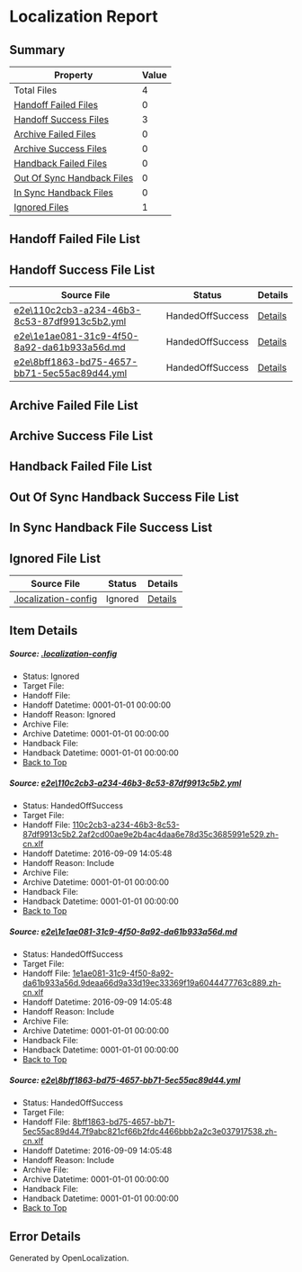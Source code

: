 # <a name='report-top'></a> Localization Report

## Summary
 Property | Value 
 -------- | ----- 
 Total Files | 4
[ Handoff Failed Files ](#handoff-failed-list)| 0
[ Handoff Success Files ](#handoff-success-list)| 3
[ Archive Failed Files ](#archive-failed-list)| 0
[ Archive Success Files ](#archive-success-list)| 0
[ Handback Failed Files ](#handback-failed-list)| 0
[ Out Of Sync Handback Files ](#outofsync-handback-success-list)| 0
[ In Sync Handback Files ](#insync-handback-success-list)| 0
[ Ignored Files ](#ignored-list)| 1

## <a name='handoff-failed-list'></a> Handoff Failed File List

## <a name='handoff-success-list'></a> Handoff Success File List
 Source File | Status | Details 
 ----------- | ------ | ------- 
 [e2e\110c2cb3-a234-46b3-8c53-87df9913c5b2.yml](https://github.com/OpenLocalizationTestOrg/ol-test0/blob/2385950300ddea566435ead89d59774c8daaed9d/e2e/110c2cb3-a234-46b3-8c53-87df9913c5b2.yml) | HandedOffSuccess | [Details](#41ce803fd2ef6d0764f2597b98aef8b00aacc9401)
 [e2e\1e1ae081-31c9-4f50-8a92-da61b933a56d.md](https://github.com/OpenLocalizationTestOrg/ol-test0/blob/2385950300ddea566435ead89d59774c8daaed9d/e2e/1e1ae081-31c9-4f50-8a92-da61b933a56d.md) | HandedOffSuccess | [Details](#17d03a28eca08bb3508bce498619fa63dcee28112)
 [e2e\8bff1863-bd75-4657-bb71-5ec55ac89d44.yml](https://github.com/OpenLocalizationTestOrg/ol-test0/blob/2385950300ddea566435ead89d59774c8daaed9d/e2e/8bff1863-bd75-4657-bb71-5ec55ac89d44.yml) | HandedOffSuccess | [Details](#35a89683dd3db7115c79efdbf511f5f2fcd8d2133)

## <a name='archive-failed-list'></a> Archive Failed File List

## <a name='archive-success-list'></a> Archive Success File List

## <a name='handback-failed-list'></a> Handback Failed File List

## <a name='outofsync-handback-success-list'></a> Out Of Sync Handback Success File List

## <a name='insync-handback-success-list'></a> In Sync Handback File Success List

## <a name='ignored-list'></a> Ignored File List
 Source File | Status | Details 
 ----------- | ------ | ------- 
 [.localization-config](https://github.com/OpenLocalizationTestOrg/ol-test0/blob/2385950300ddea566435ead89d59774c8daaed9d/.localization-config) | Ignored | [Details](#c268a05ecaa7ec85942ed632c29928ee5bd6da8d0)

## Item Details
##### <a name='c268a05ecaa7ec85942ed632c29928ee5bd6da8d0'></a> Source: [.localization-config](https://github.com/OpenLocalizationTestOrg/ol-test0/blob/2385950300ddea566435ead89d59774c8daaed9d/.localization-config)
* Status: Ignored
* Target File: 
* Handoff File: 
* Handoff Datetime: 0001-01-01 00:00:00
* Handoff Reason: Ignored
* Archive File: 
* Archive Datetime: 0001-01-01 00:00:00
* Handback File: 
* Handback Datetime: 0001-01-01 00:00:00
* [Back to Top](#report-top)

##### <a name='41ce803fd2ef6d0764f2597b98aef8b00aacc9401'></a> Source: [e2e\110c2cb3-a234-46b3-8c53-87df9913c5b2.yml](https://github.com/OpenLocalizationTestOrg/ol-test0/blob/2385950300ddea566435ead89d59774c8daaed9d/e2e/110c2cb3-a234-46b3-8c53-87df9913c5b2.yml)
* Status: HandedOffSuccess
* Target File: 
* Handoff File: [110c2cb3-a234-46b3-8c53-87df9913c5b2.2af2cd00ae9e2b4ac4daa6e78d35c3685991e529.zh-cn.xlf](https://github.com/OpenLocalizationTestOrg/ol-test0-handoff/blob/8eb60a08c20a43474c17977a5a03cf5d8473060b/ol-handoff/OpenLocalizationTestOrg/ol-test0-zhcn/yuwzho/ht/110c2cb3-a234-46b3-8c53-87df9913c5b2.2af2cd00ae9e2b4ac4daa6e78d35c3685991e529.zh-cn.xlf)
* Handoff Datetime: 2016-09-09 14:05:48
* Handoff Reason: Include
* Archive File: 
* Archive Datetime: 0001-01-01 00:00:00
* Handback File: 
* Handback Datetime: 0001-01-01 00:00:00
* [Back to Top](#report-top)

##### <a name='17d03a28eca08bb3508bce498619fa63dcee28112'></a> Source: [e2e\1e1ae081-31c9-4f50-8a92-da61b933a56d.md](https://github.com/OpenLocalizationTestOrg/ol-test0/blob/2385950300ddea566435ead89d59774c8daaed9d/e2e/1e1ae081-31c9-4f50-8a92-da61b933a56d.md)
* Status: HandedOffSuccess
* Target File: 
* Handoff File: [1e1ae081-31c9-4f50-8a92-da61b933a56d.9deaa66d9a33d19ec33369f19a6044477763c889.zh-cn.xlf](https://github.com/OpenLocalizationTestOrg/ol-test0-handoff/blob/8eb60a08c20a43474c17977a5a03cf5d8473060b/ol-handoff/OpenLocalizationTestOrg/ol-test0-zhcn/yuwzho/ht/1e1ae081-31c9-4f50-8a92-da61b933a56d.9deaa66d9a33d19ec33369f19a6044477763c889.zh-cn.xlf)
* Handoff Datetime: 2016-09-09 14:05:48
* Handoff Reason: Include
* Archive File: 
* Archive Datetime: 0001-01-01 00:00:00
* Handback File: 
* Handback Datetime: 0001-01-01 00:00:00
* [Back to Top](#report-top)

##### <a name='35a89683dd3db7115c79efdbf511f5f2fcd8d2133'></a> Source: [e2e\8bff1863-bd75-4657-bb71-5ec55ac89d44.yml](https://github.com/OpenLocalizationTestOrg/ol-test0/blob/2385950300ddea566435ead89d59774c8daaed9d/e2e/8bff1863-bd75-4657-bb71-5ec55ac89d44.yml)
* Status: HandedOffSuccess
* Target File: 
* Handoff File: [8bff1863-bd75-4657-bb71-5ec55ac89d44.7f9abc821cf66b2fdc4466bbb2a2c3e037917538.zh-cn.xlf](https://github.com/OpenLocalizationTestOrg/ol-test0-handoff/blob/8eb60a08c20a43474c17977a5a03cf5d8473060b/ol-handoff/OpenLocalizationTestOrg/ol-test0-zhcn/yuwzho/ht/8bff1863-bd75-4657-bb71-5ec55ac89d44.7f9abc821cf66b2fdc4466bbb2a2c3e037917538.zh-cn.xlf)
* Handoff Datetime: 2016-09-09 14:05:48
* Handoff Reason: Include
* Archive File: 
* Archive Datetime: 0001-01-01 00:00:00
* Handback File: 
* Handback Datetime: 0001-01-01 00:00:00
* [Back to Top](#report-top)


## Error Details

Generated by OpenLocalization.
